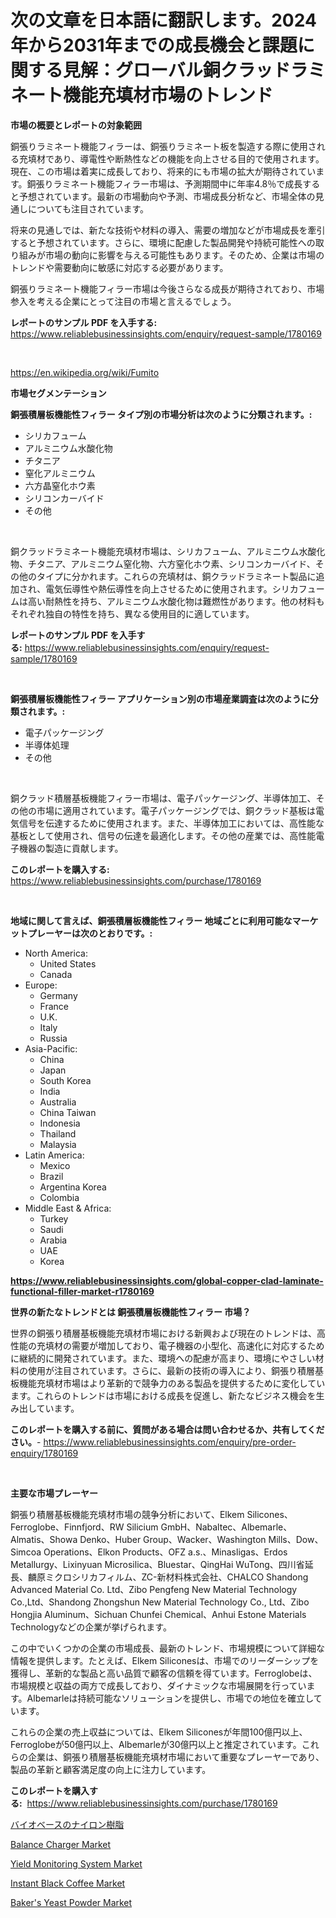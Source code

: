 <p><h1>次の文章を日本語に翻訳します。2024年から2031年までの成長機会と課題に関する見解：グローバル銅クラッドラミネート機能充填材市場のトレンド</h1></p><p><strong>市場の概要とレポートの対象範囲</strong></p>
<p><p>銅張りラミネート機能フィラーは、銅張りラミネート板を製造する際に使用される充填材であり、導電性や断熱性などの機能を向上させる目的で使用されます。現在、この市場は着実に成長しており、将来的にも市場の拡大が期待されています。銅張りラミネート機能フィラー市場は、予測期間中に年率4.8％で成長すると予想されています。最新の市場動向や予測、市場成長分析など、市場全体の見通しについても注目されています。</p><p>将来の見通しでは、新たな技術や材料の導入、需要の増加などが市場成長を牽引すると予想されています。さらに、環境に配慮した製品開発や持続可能性への取り組みが市場の動向に影響を与える可能性もあります。そのため、企業は市場のトレンドや需要動向に敏感に対応する必要があります。</p><p>銅張りラミネート機能フィラー市場は今後さらなる成長が期待されており、市場参入を考える企業にとって注目の市場と言えるでしょう。</p></p>
<p><strong>レポートのサンプル PDF を入手する:</strong> <a href="https://www.reliablebusinessinsights.com/enquiry/request-sample/1780169">https://www.reliablebusinessinsights.com/enquiry/request-sample/1780169</a></p>
<p>&nbsp;</p>
<p><a href="https://en.wikipedia.org/wiki/Fumito">https://en.wikipedia.org/wiki/Fumito</a></p>
<p><strong>市場セグメンテーション</strong></p>
<p><strong>銅張積層板機能性フィラー タイプ別の市場分析は次のように分類されます。:</strong></p>
<p><ul><li>シリカフューム</li><li>アルミニウム水酸化物</li><li>チタニア</li><li>窒化アルミニウム</li><li>六方晶窒化ホウ素</li><li>シリコンカーバイド</li><li>その他</li></ul></p>
<p>&nbsp;</p>
<p><p>銅クラッドラミネート機能充填材市場は、シリカフューム、アルミニウム水酸化物、チタニア、アルミニウム窒化物、六方窒化ホウ素、シリコンカーバイド、その他のタイプに分かれます。これらの充填材は、銅クラッドラミネート製品に追加され、電気伝導性や熱伝導性を向上させるために使用されます。シリカフュームは高い耐熱性を持ち、アルミニウム水酸化物は難燃性があります。他の材料もそれぞれ独自の特性を持ち、異なる使用目的に適しています。</p></p>
<p><strong>レポートのサンプル PDF を入手する:</strong>&nbsp;<a href="https://www.reliablebusinessinsights.com/enquiry/request-sample/1780169">https://www.reliablebusinessinsights.com/enquiry/request-sample/1780169</a></p>
<p>&nbsp;</p>
<p><strong> 銅張積層板機能性フィラー アプリケーション別の市場産業調査は次のように分類されます。:</strong></p>
<p><ul><li>電子パッケージング</li><li>半導体処理</li><li>その他</li></ul></p>
<p>&nbsp;</p>
<p><p>銅クラッド積層基板機能フィラー市場は、電子パッケージング、半導体加工、その他の市場に適用されています。電子パッケージングでは、銅クラッド基板は電気信号を伝達するために使用されます。また、半導体加工においては、高性能な基板として使用され、信号の伝達を最適化します。その他の産業では、高性能電子機器の製造に貢献します。</p></p>
<p><strong>このレポートを購入する:</strong>&nbsp; <a href="https://www.reliablebusinessinsights.com/purchase/1780169">https://www.reliablebusinessinsights.com/purchase/1780169</a></p>
<p>&nbsp;</p>
<p><strong>地域に関して言えば、銅張積層板機能性フィラー 地域ごとに利用可能なマーケットプレーヤーは次のとおりです。:</strong></p>
<p><ul>
    <li>
        North America:
        <ul>
            <li>United States</li>
            <li>Canada</li>
        </ul>
    </li>
    <li>
        Europe:
        <ul>
            <li>Germany</li>
            <li>France</li>
            <li>U.K.</li>
            <li>Italy</li>
            <li>Russia</li>
        </ul>
    </li>
    <li>
        Asia-Pacific:
        <ul>
            <li>China</li>
            <li>Japan</li>
            <li>South Korea</li>
            <li>India</li>
            <li>Australia</li>
            <li>China Taiwan</li>
            <li>Indonesia</li>
            <li>Thailand</li>
            <li>Malaysia</li>
        </ul>
    </li>
    <li>
        Latin America:
        <ul>
            <li>Mexico</li>
            <li>Brazil</li>
            <li>Argentina Korea</li>
            <li>Colombia</li>
        </ul>
    </li>
    <li>
        Middle East & Africa:
        <ul>
            <li>Turkey</li>
            <li>Saudi</li>
            <li>Arabia</li>
            <li>UAE</li>
            <li>Korea</li>
        </ul>
    </li>
    </ul></p>
<p><strong><a href="https://www.reliablebusinessinsights.com/global-copper-clad-laminate-functional-filler-market-r1780169">https://www.reliablebusinessinsights.com/global-copper-clad-laminate-functional-filler-market-r1780169</a></strong>&nbsp;</p>
<p><strong>世界の新たなトレンドとは 銅張積層板機能性フィラー 市場？</strong></p>
<p><p>世界の銅張り積層基板機能充填材市場における新興および現在のトレンドは、高性能の充填材の需要が増加しており、電子機器の小型化、高速化に対応するために継続的に開発されています。また、環境への配慮が高まり、環境にやさしい材料の使用が注目されています。さらに、最新の技術の導入により、銅張り積層基板機能充填材市場はより革新的で競争力のある製品を提供するために変化しています。これらのトレンドは市場における成長を促進し、新たなビジネス機会を生み出しています。</p></p>
<p><strong>このレポートを購入する前に、質問がある場合は問い合わせるか、共有してください。</strong>- <a href="https://www.reliablebusinessinsights.com/enquiry/pre-order-enquiry/1780169">https://www.reliablebusinessinsights.com/enquiry/pre-order-enquiry/1780169</a></p>
<p>&nbsp;</p>
<p><strong>主要な市場プレーヤー</strong></p>
<p><p>銅張り積層基板機能充填材市場の競争分析において、Elkem Silicones、Ferroglobe、Finnfjord、RW Silicium GmbH、Nabaltec、Albemarle、Almatis、Showa Denko、Huber Group、Wacker、Washington Mills、Dow、Simcoa Operations、Elkon Products、OFZ a.s.、Minasligas、Erdos Metallurgy、Lixinyuan Microsilica、Bluestar、QingHai WuTong、四川省延長、麟原ミクロシリカフィルム、ZC-新材料株式会社、CHALCO Shandong Advanced Material Co. Ltd、Zibo Pengfeng New Material Technology Co.,Ltd、Shandong Zhongshun New Material Technology Co., Ltd、Zibo Hongjia Aluminum、Sichuan Chunfei Chemical、Anhui Estone Materials Technologyなどの企業が挙げられます。 </p><p>この中でいくつかの企業の市場成長、最新のトレンド、市場規模について詳細な情報を提供します。たとえば、Elkem Siliconesは、市場でのリーダーシップを獲得し、革新的な製品と高い品質で顧客の信頼を得ています。Ferroglobeは、市場規模と収益の両方で成長しており、ダイナミックな市場展開を行っています。Albemarleは持続可能なソリューションを提供し、市場での地位を確立しています。 </p><p>これらの企業の売上収益については、Elkem Siliconesが年間100億円以上、Ferroglobeが50億円以上、Albemarleが30億円以上と推定されています。これらの企業は、銅張り積層基板機能充填材市場において重要なプレーヤーであり、製品の革新と顧客満足度の向上に注力しています。</p></p>
<p><strong>このレポートを購入する:</strong>&nbsp;&nbsp;<a href="https://www.reliablebusinessinsights.com/purchase/1780169">https://www.reliablebusinessinsights.com/purchase/1780169</a></p>
<p><p><a href="https://github.com/MosesSpinka1914/Market-Research-Report-List-2/blob/main/1259711153522.md">バイオベースのナイロン樹脂</a></p><p><a href="https://issuu.com/reportprime-2/docs/balance-charger-market-size-2030.pptx">Balance Charger Market</a></p><p><a href="https://issuu.com/reportprime-2/docs/yield-monitoring-system-market-size-2030.pptx">Yield Monitoring System Market</a></p><p><a href="https://github.com/jodemen/Market-Research-Report-List-3/blob/main/instant-black-coffee-market.md">Instant Black Coffee Market</a></p><p><a href="https://github.com/RyleeBauch2023/Market-Research-Report-List-1/blob/main/bakers-yeast-powder-market.md">Baker's Yeast Powder Market</a></p></p>